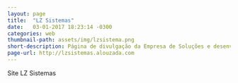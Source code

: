 ```yaml
---
layout: page
title:  "LZ Sistemas"
date:   03-01-2017 18:23:14 -0300
categories: web
thumbnail-path: assets/img/lzsistema.png
short-description: Página de divulgação da Empresa de Soluções e desenvolvimento de sistemas Web LZ Sistemas.
page-url: http://lzsistemas.alouzada.com
---
```


Site LZ Sistemas